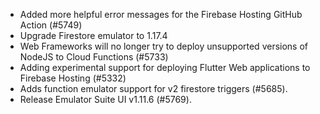 - Added more helpful error messages for the Firebase Hosting GitHub Action (#5749)
- Upgrade Firestore emulator to 1.17.4
- Web Frameworks will no longer try to deploy unsupported versions of NodeJS to Cloud Functions (#5733)
- Adding experimental support for deploying Flutter Web applications to Firebase Hosting (#5332)
- Adds function emulator support for v2 firestore triggers (#5685).
- Release Emulator Suite UI v1.11.6 (#5769).